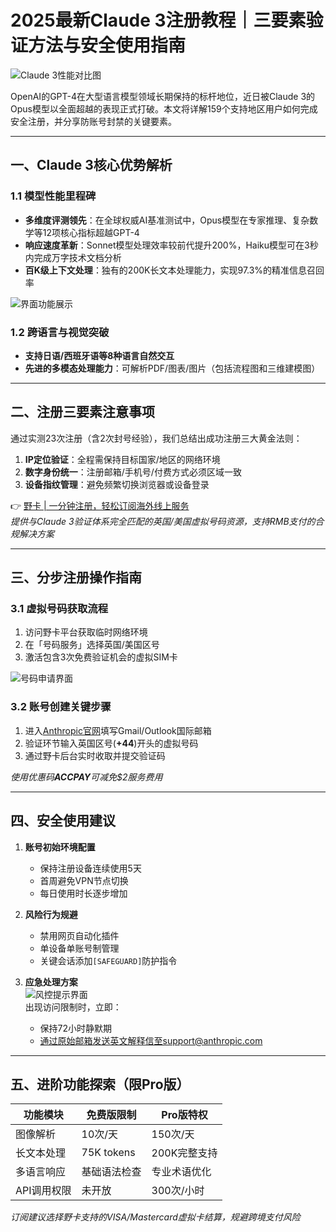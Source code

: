 # 2025最新Claude 3注册教程｜三要素验证方法与安全使用指南

![Claude 3性能对比图](https://bbtdd.com/wp-content/uploads/img/74175083.webp)

OpenAI的GPT-4在大型语言模型领域长期保持的标杆地位，近日被Claude 3的Opus模型以全面超越的表现正式打破。本文将详解159个支持地区用户如何完成安全注册，并分享防账号封禁的关键要素。

---

## 一、Claude 3核心优势解析
### 1.1 模型性能里程碑
- **多维度评测领先**：在全球权威AI基准测试中，Opus模型在专家推理、复杂数学等12项核心指标超越GPT-4
- **响应速度革新**：Sonnet模型处理效率较前代提升200%，Haiku模型可在3秒内完成万字技术文档分析
- **百K级上下文处理**：独有的200K长文本处理能力，实现97.3%的精准信息召回率

![界面功能展示](https://bbtdd.com/wp-content/uploads/img/93407658235.webp)

### 1.2 跨语言与视觉突破
- **支持日语/西班牙语等8种语言自然交互**  
- **先进的多模态处理能力**：可解析PDF/图表/图片（包括流程图和三维建模图）

---

## 二、注册三要素注意事项
通过实测23次注册（含2次封号经验），我们总结出成功注册三大黄金法则：

1. **IP定位验证**：全程需保持目标国家/地区的网络环境
2. **数字身份统一**：注册邮箱/手机号/付费方式必须区域一致  
3. **设备指纹管理**：避免频繁切换浏览器或设备登录

👉 [野卡 | 一分钟注册，轻松订阅海外线上服务](https://bbtdd.com/yeka)  
*提供与Claude 3验证体系完全匹配的英国/美国虚拟号码资源，支持RMB支付的合规解决方案*

---

## 三、分步注册操作指南
### 3.1 虚拟号码获取流程
1. 访问野卡平台获取临时网络环境
2. 在「号码服务」选择英国/美国区号
3. 激活包含3次免费验证机会的虚拟SIM卡

![号码申请界面](https://bbtdd.com/wp-content/uploads/img/15288077.webp)

### 3.2 账号创建关键步骤
1. 进入[Anthropic官网](https://www.anthropic.com/claude)填写Gmail/Outlook国际邮箱
2. 验证环节输入英国区号(**+44**)开头的虚拟号码
3. 通过野卡后台实时收取并提交验证码

*使用优惠码**ACCPAY**可减免$2服务费用*

---

## 四、安全使用建议
1. **账号初始环境配置**  
   - 保持注册设备连续使用5天
   - 首周避免VPN节点切换
   - 每日使用时长逐步增加

2. **风险行为规避**  
   - 禁用网页自动化插件
   - 单设备单账号制管理
   - 关键会话添加`[SAFEGUARD]`防护指令

3. **应急处理方案**  
   ![风控提示界面](https://bbtdd.com/wp-content/uploads/img/474098746813.webp)  
   出现访问限制时，立即：
   - 保持72小时静默期  
   - 通过原始邮箱发送英文解释信至support@anthropic.com

---

## 五、进阶功能探索（限Pro版）
| 功能模块       | 免费版限制       | Pro版特权           |
|----------------|----------------|--------------------|
| 图像解析       | 10次/天        | 150次/天           |
| 长文本处理     | 75K tokens     | 200K完整支持       |
| 多语言响应     | 基础语法检查    | 专业术语优化        |
| API调用权限    | 未开放         | 300次/小时         |

*订阅建议选择野卡支持的VISA/Mastercard虚拟卡结算，规避跨境支付风险*